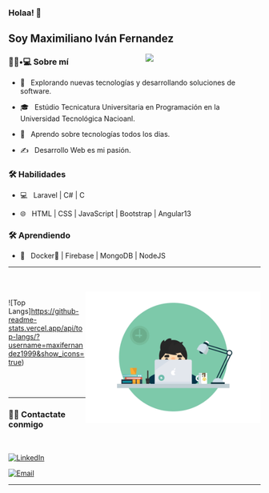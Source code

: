 ### Holaa! 👋<h2> Soy Maximiliano Iván Fernandez</h2>

<img align='right' src="https://media.giphy.com/media/M9gbBd9nbDrOTu1Mqx/giphy.gif" width="230">

<h3> 👨🏻•💻 Sobre mí </h3>



- 🤔 &nbsp; Explorando nuevas tecnologías y desarrollando soluciones de software.

- 🎓 &nbsp; Estúdio Tecnicatura Universitaria en Programación en la  Universidad Tecnológica Nacioanl.

- 🌱 &nbsp; Aprendo sobre tecnologías todos los dias.

- ✍️ &nbsp; Desarrollo Web es mi pasión.



<h3>🛠 Habilidades</h3>



- 💻 &nbsp; Laravel | C# | C 

- 🌐 &nbsp; HTML | CSS | JavaScript | Bootstrap | Angular13

<!--

- 🛢 &nbsp; MySQL | MongoDB | SQL Server

- 🔧 &nbsp; Git 

- 🖥 &nbsp; Illustrator| Photoshop 

-->



<h3>🛠 Aprendiendo</h3>

- 🔧 &nbsp; Docker🐳 | Firebase | MongoDB | NodeJS

<hr>

<br/>

<br/>

<img src="https://github.com/nirala69/nirala69/blob/master/70804f7e25b11f29db904f2fa7b4cd9d.gif" width="350" align='right'>

![Top Langs]https://github-readme-stats.vercel.app/api/top-langs/?username=maxifernandez1999&show_icons=true)

<br><br>



<hr>



<h3> 🤝🏻 Contactate conmigo </h3>

<br>



<p align="center">

<a href="https://www.linkedin.com/in/maximiliano-ivan-fernandez/"><img alt="LinkedIn" src="https://img.shields.io/badge/LinkedIn-Maxi%20Fernandez-blue?style=flat-square&logo=linkedin"></a>

<a href="mailto:fmaximiliano443@gmail.com"><img alt="Email" src="https://img.shields.io/badge/Email-fmaximiliano443@gmail.com-blue?style=flat-square&logo=gmail"></a>

</p>






<hr>



